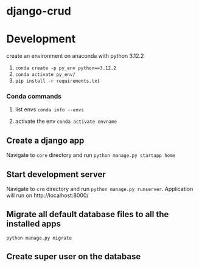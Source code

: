 # django-crud

# Development

create an environment on anaconda with python 3.12.2
  1. `conda create -p py_env python==3.12.2`
  2. `conda activate py_env/`
  3. `pip install -r requirements.txt`

### Conda commands

1. list envs
`conda info --envs`

2. activate the env
`conda activate envname`

## Create a django app
Navigate to `core` directory and run `python manage.py startapp home`

## Start development server
Navigate to `crm` directory and run `python manage.py runserver`.
Application will run on http://localhost:8000/

## Migrate all default database files to all the installed apps
`python manage.py migrate`

## Create super user on the database